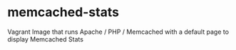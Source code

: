 # memcached-stats
Vagrant Image that runs Apache / PHP / Memcached with a default page to display Memcached Stats
